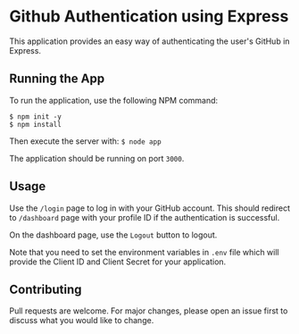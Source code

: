 # Github Authentication using Express

  This application provides an easy way of authenticating the user's GitHub in Express.

  ## Running the App

  To run the application, use the following NPM command:

  ```
  $ npm init -y
  $ npm install
  ```

  Then execute the server with: ```$ node app```

  The application should be running on port `3000`.

  ## Usage

  Use the ```/login``` page to log in with your GitHub account. This should redirect to ```/dashboard``` page with your profile ID if the authentication is successful. 

  On the dashboard page, use the ```Logout``` button to logout.
  
  Note that you need to set the environment variables in `.env` file which will provide the Client ID and Client Secret for your application.

  ## Contributing
  Pull requests are welcome. For major changes, please open an issue first to discuss what you would like to change.
